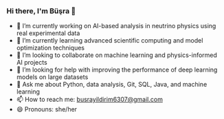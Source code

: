### Hi there, I'm Büşra 👋

- 🔭 I’m currently working on AI-based analysis in neutrino physics using real experimental data  
- 🌱 I’m currently learning advanced scientific computing and model optimization techniques  
- 👯 I’m looking to collaborate on machine learning and physics-informed AI projects  
- 🤔 I’m looking for help with improving the performance of deep learning models on large datasets  
- 💬 Ask me about Python, data analysis, Git, SQL, Java, and machine learning  
- 📫 How to reach me: busrayildirim6307@gmail.com
- 😄 Pronouns: she/her
